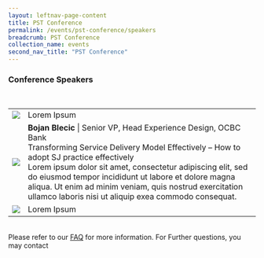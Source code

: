 ```yaml
---
layout: leftnav-page-content
title: PST Conference
permalink: /events/pst-conference/speakers
breadcrumb: PST Conference
collection_name: events
second_nav_title: "PST Conference"
---
```


### Conference Speakers

<br>
<!-- Speakers --> 
<table>
  <tr>
    <td><a href="/events/learning-journeys/event-details/event-a"> <img src="/images/learning-journey-1.png" /> </a></td>
    <td>Lorem Ipsum</td>
  </tr>
  <tr>
    <td><a href="/events/learning-journeys/event-details/event-a"> <img src="/images/learning-journey-1.png" /> </a></td>
    <td>
    <b>Bojan Blecic</b> | Senior VP, Head Experience Design, OCBC Bank <br>
    Transforming Service Delivery Model Effectively – How to adopt SJ practice effectively <br>
    Lorem ipsum dolor sit amet, consectetur adipiscing elit, sed do eiusmod tempor incididunt ut 
    labore et dolore magna aliqua. Ut enim ad minim veniam, quis nostrud exercitation ullamco laboris 
    nisi ut aliquip exea commodo consequat.
    <br>
    </td>
  </tr>
  <tr>
    <td><a href="/events/learning-journeys/event-details/event-a"> <img src="/images/learning-journey-1.png" /> </a></td>
    <td>Lorem Ipsum</td>
  </tr>
</table>

<br> 
Please refer to our <a href="url">FAQ</a> for more information. For Further questions, you may contact <XXX@tech.gov.sg> <br>
